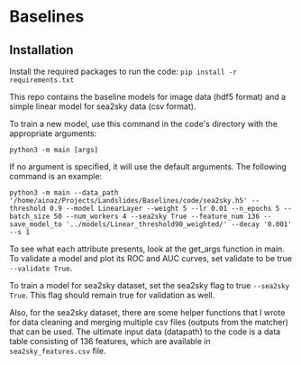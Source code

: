 # Baselines
## Installation
Install the required packages to run the code:
  `pip install -r requirements.txt`

This repo contains the baseline models for image data (hdf5 format) and a simple linear model for sea2sky data (csv format).

To train a new model, use this command in the code's directory with the appropriate arguments:

  `python3 -m main [args]`
  
If no argument is specified, it will use the default arguments. The following command is an example:

  `python3 -m main --data_path '/home/ainaz/Projects/Landslides/Baselines/code/sea2sky.h5' --threshold 0.9 --model LinearLayer --weight 5 --lr 0.01 --n_epochs 5 --batch_size 50 --num_workers 4 --sea2sky True --feature_num 136 --save_model_to '../models/Linear_threshold90_weighted/' --decay '0.001' --s 1`
  
To see what each attribute presents, look at the get_args function in main.
To validate a model and plot its ROC and AUC curves, set validate to be true `--validate True`.

To train a model for sea2sky dataset, set the sea2sky flag to true `--sea2sky True`. This flag should remain true for validation as well.

Also, for the sea2sky dataset, there are some helper functions that I wrote for data cleaning and merging multiple csv files (outputs from the matcher) that can be used. The ultimate input data (datapath) to the code is a data table consisting of 136 features, which are available in `sea2sky_features.csv` file.
